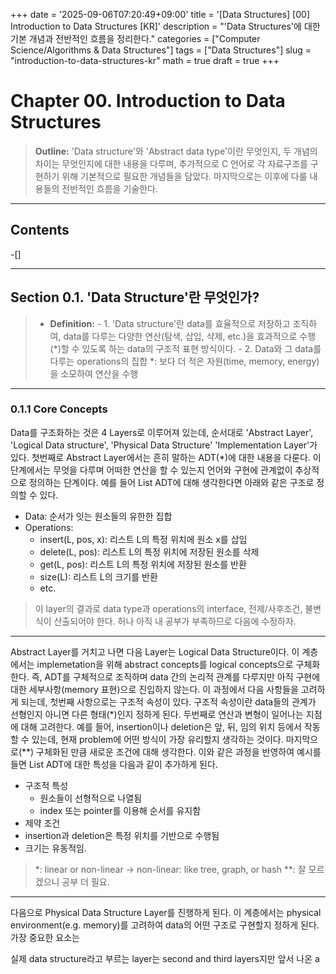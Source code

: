 +++
date = '2025-09-06T07:20:49+09:00'
title = '[Data Structures] [00] Introduction to Data Structures [KR]'
description = "'Data Structures'에 대한 기본 개념과 전반적인 흐름을 정리한다."
categories = ["Computer Science/Algorithms & Data Structures"]
tags = ["Data Structures"]
slug = "introduction-to-data-structures-kr"
math = true
draft = true
+++

# Chapter 00. Introduction to Data Structures

> **Outline:** 'Data structure'와 'Abstract data type'이란 무엇인지, 두 개념의 차이는 무엇인지에 대한 내용을 다루며, 추가적으로 C 언어로 각 자료구조를 구현하기 위해 기본적으로 필요한 개념들을 담았다. 마지막으로는 이후에 다룰 내용들의 전반적인 흐름을 기술한다.

---

## Contents

-[]

---

## Section 0.1. 'Data Structure'란 무엇인가?

> - **Definition:** 
    - 1. 'Data structure'란 data를 효율적으로 저장하고 조직하여, data를 다루는 다양한 연산(탐색, 삽입, 삭제, etc.)을 효과적으로 수행(*)할 수 있도록 하는 data의 구조적 표현 방식이다.
    - 2. Data와 그 data를 다루는 operations의 집합
> *: 보다 더 적은 자원(time, memory, energy)을 소모하여 연산을 수행

---

### 0.1.1 Core Concepts

Data를 구조화하는 것은 4 Layers로 이루어져 있는데, 순서대로 'Abstract Layer', 'Logical Data structure', 'Physical Data Structure' 'Implementation Layer'가 있다.
첫번째로 Abstract Layer에서는 흔히 말하는 ADT(*)에 대한 내용을 다룬다. 이 단계에서는 무엇을 다루며 어떠한 연산을 할 수 있는지 언어와 구현에 관계없이 추상적으로 정의하는 단계이다. 예를 들어 List ADT에 대해 생각한다면 아래와 같은 구조로 정의할 수 있다.
- Data: 순서가 잇는 원소들의 유한한 집합
- Operations:
  - insert(L, pos, x): 리스트 L의 특정 위치에 원소 x를 삽입
  - delete(L, pos): 리스트 L의 특정 위치에 저장된 원소를 삭제
  - get(L, pos): 리스트 L의 특정 위치에 저장된 원소를 반환
  - size(L): 리스트 L의 크기를 반환
  - etc.

> 이 layer의 결과로 data type과 operations의 interface, 전제/사후조건, 불변식이 산출되어야 한다. 허나 아직 내 공부가 부족하므로 다음에 수정하자.

---

Abstract Layer를 거치고 나면 다음 Layer는 Logical Data Structure이다. 이 계층에서는 implemetation을 위해 abstract concepts를 logical concepts으로 구체화한다. 즉, ADT를 구체적으로 조직하며 data 간의 논리적 관계를 다루지만 아직 구현에 대한 세부사항(memory 표현)으로 진입하지 않는다. 이 과정에서 다음 사항들을 고려하게 되는데, 첫번째 사항으로는 구조적 속성이 있다. 구조적 속성이란 data들의 관계가 선형인지 아니면 다른 형태(*)인지 정하게 된다. 두번째로 연산과 변형이 일어나는 지점에 대해 고려한다. 예를 들어, insertion이나 deletion은 앞, 뒤, 임의 위치 등에서 작동할 수 있는데, 현재 problem에 어떤 방식이 가장 유리할지 생각하는 것이다. 마지막으로(**) 구체화된 만큼 새로운 조건에 대해 생각한다. 이와 같은 과정을 반영하여 예시를 들면 List ADT에 대한 특성을 다음과 같이 추가하게 된다.
- 구조적 특성
  - 원소들이 선형적으로 나열됨
  - index 또는 pointer를 이용해 순서를 유지함
- 제약 조건
 - insertion과 deletion은 특정 위치를 기반으로 수행됨
 - 크기는 유동적임.

> *: linear or non-linear -> non-linear: like tree, graph, or hash
> **: 잘 모르겠으니 공부 더 필요.
---

다음으로 Physical Data Structure Layer를 진행하게 된다. 이 계층에서는 physical environment(e.g. memory)를 고려하여 data의 어떤 구조로 구현할지 정하게 된다. 가장 중요한 요소는 


실제 data structure라고 부르는 layer는 second and third layers지만 앞서 나온 a
